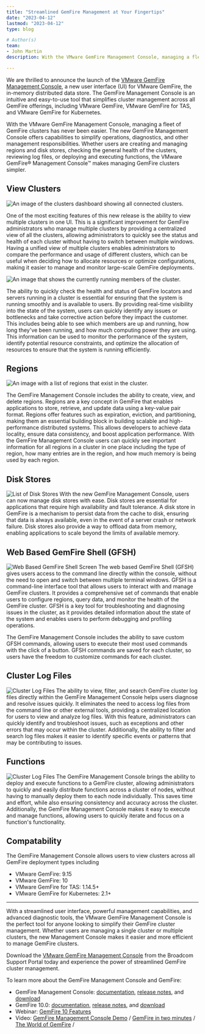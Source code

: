 ```yaml
---
title: "Streamlined GemFire Management at Your Fingertips"
date: "2023-04-12"
lastmod: "2023-04-12"
type: blog

# Author(s)
team:
- John Martin
description: With the VMware GemFire Management Console, managing a fleet of GemFire clusters has never been easier. The new GemFire Management Console offers capabilities to simplify operations, diagnostics, and other management responsibilities.

---
```


We are thrilled to announce the launch of the [VMware GemFire Management Console](https://support.broadcom.com/group/ecx/productdownloads?subfamily=VMware%20Tanzu%20GemFire%20Management%20Console), a new user interface (UI) for VMware GemFire, the in-memory distributed data store. The GemFire Management Console is an intuitive and easy-to-use tool that simplifies cluster management across all GemFire offerings, including VMware GemFire, VMware GemFire for TAS, and VMware GemFire for Kubernetes.

With the VMware GemFire Management Console, managing a fleet of GemFire clusters has never been easier. The new GemFire Management Console offers capabilities to simplify operations, diagnostics, and other management responsibilities. Whether users are creating and managing regions and disk stores, checking the general health of the clusters, reviewing log files, or deploying and executing functions, the VMware GemFire® Management Console™ makes managing GemFire clusters simpler. 

## View Clusters

![An image of the clusters dashboard showing all connected clusters.](images/cluster-dashboard.png "View Clusters Dashboard")

One of the most exciting features of this new release is the ability to view multiple clusters in one UI. This is a significant improvement for GemFire administrators who manage multiple clusters by providing a centralized view of all the clusters, allowing administrators to quickly see the status and health of each cluster without having to switch between multiple windows. Having a unified view of multiple clusters enables administrators to compare the performance and usage of different clusters, which can be useful when deciding how to allocate resources or optimize configurations, making it easier to manage and monitor large-scale GemFire deployments.

![An image that shows the currently running members of the cluster.](images/Members.png "Cluster Members")

The ability to quickly check the health and status of GemFire locators and servers running in a cluster is essential for ensuring that the system is running smoothly and is available to users. By providing real-time visibility into the state of the system, users can quickly identify any issues or bottlenecks and take corrective action before they impact the customer. This includes being able to see which members are up and running, how long they've been running, and how much computing power they are using. This information can be used to monitor the performance of the system, identify potential resource constraints, and optimize the allocation of resources to ensure that the system is running efficiently.  

 ## Regions
![An image with a list of regions that exist in the cluster.](images/Regions.png "Regions List")

The GemFire Management Console includes the ability to create, view, and delete regions.  Regions are a key concept in GemFire that enables applications to store, retrieve, and update data using a key-value pair format. Regions offer features such as expiration, eviction, and partitioning, making them an essential building block in building scalable and high-performance distributed systems. This allows developers to achieve data locality, ensure data consistency, and boost application performance.  With the GemFire Management Console users can quickly see important information for all regions in a cluster in one place including the type of region, how many entries are in the region, and how much memory is being used by each region.   

## Disk Stores
![List of Disk Stores](images/Disk_Stores.png)
With the new GemFire Management Console, users can now manage disk stores with ease. Disk stores are essential for applications that require high availability and fault tolerance. A disk store in GemFire is a mechanism to persist data from the cache to disk, ensuring that data is always available, even in the event of a server crash or network failure. Disk stores also provide a way to offload data from memory, enabling applications to scale beyond the limits of available memory.  


## Web Based GemFire Shell (GFSH) 
![Web Based GemFire Shell Screen](images/GFSH.png)
The web based GemFire Shell (GFSH) gives users access to the command line directly within the console, without the need to open and switch between multiple terminal windows. GFSH is a command-line interface tool that allows users to interact with and manage GemFire clusters. It provides a comprehensive set of commands that enable users to configure regions, query data, and monitor the health of the GemFire cluster. GFSH is a key tool for troubleshooting and diagnosing issues in the cluster, as it provides detailed information about the state of the system and enables users to perform debugging and profiling operations.

The GemFire Management Console includes the ability to save custom GFSH commands, allowing users to execute their most used commands with the click of a button. GFSH commands are saved for each cluster, so users have the freedom to customize commands for each cluster. 

## Cluster Log Files
![Cluster Log Files](images/Logs.png)
The ability to view, filter, and search GemFire cluster log files directly within the GemFire Management Console helps users diagnose and resolve issues quickly. It eliminates the need to access log files from the command line or other external tools, providing a centralized location for users to view and analyze log files. With this feature, administrators can quickly identify and troubleshoot issues, such as exceptions and other errors that may occur within the cluster. Additionally, the ability to filter and search log files makes it easier to identify specific events or patterns that may be contributing to issues.  

## Functions
![Cluster Log Files](images/Functions.png)
The GemFire Management Console brings the ability to deploy and execute functions to a GemFire cluster, allowing administrators to quickly and easily distribute functions across a cluster of nodes, without having to manually deploy them to each node individually. This saves time and effort, while also ensuring consistency and accuracy across the cluster. Additionally, the GemFire Management Console makes it easy to execute and manage functions, allowing users to quickly iterate and focus on a function's functionality.  

## Compatability
The GemFire Management Console allows users to view clusters across all GemFire deployment types including

- VMware GemFire: 9.15
- VMware GemFire: 10
- VMware GemFire for TAS: 1.14.5+
- VMware GemFire for Kubernetes: 2.1+  

---

With a streamlined user interface, powerful management capabilities, and advanced diagnostic tools, the VMware GemFire Management Console is the perfect tool for anyone looking to simplify their GemFire cluster management. Whether users are managing a single cluster or multiple clusters, the new Management Console makes it easier and more efficient to manage GemFire clusters.

Download the [VMware GemFire Management Console](https://support.broadcom.com/group/ecx/productdownloads?subfamily=VMware%20Tanzu%20GemFire%20Management%20Console) from the Broadcom Support Portal today and experience the power of streamlined GemFire cluster management. 

To learn more about the GemFire Management Console and GemFire:
  - GemFire Management Console:  [documentation](https://docs.vmware.com/en/VMware-GemFire-Management-Console/1.0/gfmc/index.html), [release notes](https://docs.vmware.com/en/VMware-GemFire-Management-Console/1.0/gfmc/release_notes.html), and [download](https://support.broadcom.com/group/ecx/productdownloads?subfamily=VMware%20Tanzu%20GemFire%20Management%20Console)
  - GemFire 10.0: [documentation](https://docs.vmware.com/en/VMware-GemFire/10.0/gf/about_gemfire.html), [release notes](https://docs.vmware.com/en/VMware-GemFire/10.0/gf/release_notes.html), and [download](https://support.broadcom.com/group/ecx/productfiles?subFamily=VMware%20Tanzu%20GemFire&displayGroup=VMware%20Tanzu%20GemFire&release=10.0.4&os=&servicePk=310412&language=EN)
  - Webinar: [GemFire 10 Features](https://gemfire.dev/videos/gemfire-10.0-beta-open/)
  - Video: [GemFire Management Console Demo](https://gemfire.dev/videos/gemfire-management-console-demo/) / [GemFire in two minutes](https://gemfire.dev/videos/gemfire-in-two-minutes/) / [The World of GemFire](https://gemfire.dev/videos/the-world-of-gemfire/) /  
